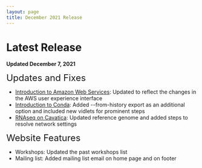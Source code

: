```yaml
---
layout: page
title: December 2021 Release
---
```


Latest Release
=================

**Updated December 7, 2021**

<span style="font-size:24px;">Updates and Fixes

- [Introduction to Amazon Web Services](../Cloud-Platforms/Introduction_to_Amazon_Web_Services/introtoaws1.md): Updated to reflect the changes in the AWS user experience interface
- [Introduction to Conda](../General-Tools/Introduction-to-Conda/index.md): Added --from-history export as an additional option and included new vidlets for prominent steps
- [RNAseq on Cavatica](../Bioinformatic-Analyses/RNAseq-on-Cavatica/rna_seq_1.md): Updated reference genome and added steps to resolve network settings

<span style="font-size:24px;">Website Features

- Workshops: Updated the past workshops list
- Mailing list: Added mailing list email on home page and on footer
